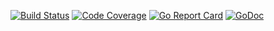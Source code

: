 [![Build Status](https://travis-ci.org/smartystreets/httpx.svg?branch=master)](https://travis-ci.org/smartystreets/httpx)
[![Code Coverage](https://codecov.io/gh/smartystreets/httpx/branch/master/graph/badge.svg)](https://codecov.io/gh/smartystreets/httpx)
[![Go Report Card](https://goreportcard.com/badge/github.com/smartystreets/httpx)](https://goreportcard.com/report/github.com/smartystreets/httpx)
[![GoDoc](https://godoc.org/github.com/smartystreets/httpx?status.svg)](http://godoc.org/github.com/smartystreets/httpx)
